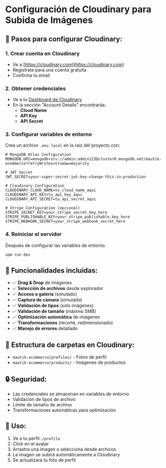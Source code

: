 # Configuración de Cloudinary para Subida de Imágenes

## 🔧 Pasos para configurar Cloudinary:

### 1. Crear cuenta en Cloudinary

- Ve a [https://cloudinary.com](https://cloudinary.com)
- Regístrate para una cuenta gratuita
- Confirma tu email

### 2. Obtener credenciales

- Ve a tu [Dashboard de Cloudinary](https://cloudinary.com/console)
- En la sección "Account Details" encontrarás:
  - **Cloud Name**
  - **API Key**
  - **API Secret**

### 3. Configurar variables de entorno

Crea un archivo `.env.local` en la raíz del proyecto con:

```env
# MongoDB Atlas Configuration
MONGODB_URI=mongodb+srv://admin:admin123@cluster0.mongodb.net/mautik-ecommerce?retryWrites=true&w=majority

# JWT Secret
JWT_SECRET=your-super-secret-jwt-key-change-this-in-production

# Cloudinary Configuration
CLOUDINARY_CLOUD_NAME=tu_cloud_name_aqui
CLOUDINARY_API_KEY=tu_api_key_aqui
CLOUDINARY_API_SECRET=tu_api_secret_aqui

# Stripe Configuration (opcional)
STRIPE_SECRET_KEY=your_stripe_secret_key_here
STRIPE_PUBLISHABLE_KEY=your_stripe_publishable_key_here
STRIPE_WEBHOOK_SECRET=your_stripe_webhook_secret_here
```

### 4. Reiniciar el servidor

Después de configurar las variables de entorno:

```bash
npm run dev
```

## 🎯 Funcionalidades incluidas:

- ✅ **Drag & Drop** de imágenes
- ✅ **Selección de archivos** desde explorador
- ✅ **Acceso a galería** (simulado)
- ✅ **Captura de cámara** (simulado)
- ✅ **Validación de tipos** (solo imágenes)
- ✅ **Validación de tamaño** (máximo 5MB)
- ✅ **Optimización automática** de imágenes
- ✅ **Transformaciones** (recorte, redimensionado)
- ✅ **Manejo de errores** detallado

## 📁 Estructura de carpetas en Cloudinary:

- `mautik-ecommerce/profiles/` - Fotos de perfil
- `mautik-ecommerce/products/` - Imágenes de productos

## 🔒 Seguridad:

- Las credenciales se almacenan en variables de entorno
- Validación de tipos de archivo
- Límite de tamaño de archivo
- Transformaciones automáticas para optimización

## 🚀 Uso:

1. Ve a tu perfil: `/profile`
2. Click en el avatar
3. Arrastra una imagen o selecciona desde archivos
4. La imagen se subirá automáticamente a Cloudinary
5. Se actualizará tu foto de perfil
